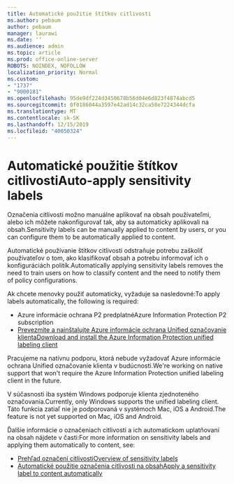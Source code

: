 ```yaml
---
title: Automatické použitie štítkov citlivosti
ms.author: pebaum
author: pebaum
manager: laurawi
ms.date: ''
ms.audience: admin
ms.topic: article
ms.prod: office-online-server
ROBOTS: NOINDEX, NOFOLLOW
localization_priority: Normal
ms.custom:
- "1737"
- "9000181"
ms.openlocfilehash: 95de9df224d3450678b56d04e6d823f4874abcd5
ms.sourcegitcommit: 0f0186044a3597e42ad14c32ca58e7224344dcfa
ms.translationtype: MT
ms.contentlocale: sk-SK
ms.lasthandoff: 12/15/2019
ms.locfileid: "40050324"
---
```

# <a name="auto-apply-sensitivity-labels"></a><span data-ttu-id="3f025-102">Automatické použitie štítkov citlivosti</span><span class="sxs-lookup"><span data-stu-id="3f025-102">Auto-apply sensitivity labels</span></span>

<span data-ttu-id="3f025-103">Označenia citlivosti možno manuálne aplikovať na obsah používateľmi, alebo ich môžete nakonfigurovať tak, aby sa automaticky aplikovali na obsah.</span><span class="sxs-lookup"><span data-stu-id="3f025-103">Sensitivity labels can be manually applied to content by users, or you can configure them to be automatically applied to content.</span></span>

<span data-ttu-id="3f025-104">Automatické používanie štítkov citlivosti odstraňuje potrebu zaškoliť používateľov o tom, ako klasifikovať obsah a potrebu informovať ich o konfiguráciách politík.</span><span class="sxs-lookup"><span data-stu-id="3f025-104">Automatically applying sensitivity labels removes the need to train users on how to classify content and the need to notify them of policy configurations.</span></span>

<span data-ttu-id="3f025-105">Ak chcete menovky použiť automaticky, vyžaduje sa nasledovné:</span><span class="sxs-lookup"><span data-stu-id="3f025-105">To apply labels automatically, the following is required:</span></span>

- <span data-ttu-id="3f025-106">Azure informácie ochrana P2 predplatné</span><span class="sxs-lookup"><span data-stu-id="3f025-106">Azure Information Protection P2 subscription</span></span>
- [<span data-ttu-id="3f025-107">Prevezmite a nainštalujte Azure informácie ochrana Unified označovanie klienta</span><span class="sxs-lookup"><span data-stu-id="3f025-107">Download and install the Azure Information Protection unified labeling client</span></span>](https://docs.microsoft.com/azure/information-protection/rms-client/install-unifiedlabelingclient-app)

<span data-ttu-id="3f025-108">Pracujeme na natívnu podporu, ktorá nebude vyžadovať Azure informácie ochrana Unified označovanie klienta v budúcnosti.</span><span class="sxs-lookup"><span data-stu-id="3f025-108">We're working on native support that won't require the Azure Information Protection unified labeling client in the future.</span></span>

<span data-ttu-id="3f025-109">V súčasnosti iba systém Windows podporuje klienta zjednoteného označovania.</span><span class="sxs-lookup"><span data-stu-id="3f025-109">Currently, only Windows supports the unified labeling client.</span></span>  <span data-ttu-id="3f025-110">Táto funkcia zatiaľ nie je podporovaná v systémoch Mac, iOS a Android.</span><span class="sxs-lookup"><span data-stu-id="3f025-110">The feature is not yet supported on Mac, iOS and Android.</span></span>

<span data-ttu-id="3f025-111">Ďalšie informácie o označeniach citlivosti a ich automatickom uplatňovaní na obsah nájdete v časti:</span><span class="sxs-lookup"><span data-stu-id="3f025-111">For more information on sensitivity labels and applying them automatically to content,  see:</span></span>

- [<span data-ttu-id="3f025-112">Prehľad označení citlivosti</span><span class="sxs-lookup"><span data-stu-id="3f025-112">Overview of sensitivity labels</span></span>](https://docs.microsoft.com/office365/securitycompliance/sensitivity-labels)
- [<span data-ttu-id="3f025-113">Automatické použitie označenia citlivosti na obsah</span><span class="sxs-lookup"><span data-stu-id="3f025-113">Apply a sensitivity label to content automatically</span></span>](https://docs.microsoft.com/office365/securitycompliance/apply_sensitivity_label_automatically)